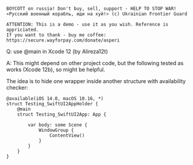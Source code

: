 ```
BOYCOTT on russia! Don't buy, sell, support - HELP TO STOP WAR!
«Русский военный корабль, иди на хуй!» (c) Ukrainian Frontier Guard

ATTENTION: This is a demo - use it as you wish. Reference is appriciated.
If you want to thank - buy me coffee: https://secure.wayforpay.com/donate/asperi
```

Q: use @main in Xcode 12 (by Alireza12t)

A: This might depend on other project code, but the following tested as works (Xcode 12b), so might be helpful.

The idea is to hide one wrapper inside another structure with availability checker:

```
@available(iOS 14.0, macOS 10.16, *)
struct Testing_SwiftUI2AppHolder {
    @main
    struct Testing_SwiftUI2App: App {

        var body: some Scene {
            WindowGroup {
                ContentView()
            }
        }
    }
}
```
